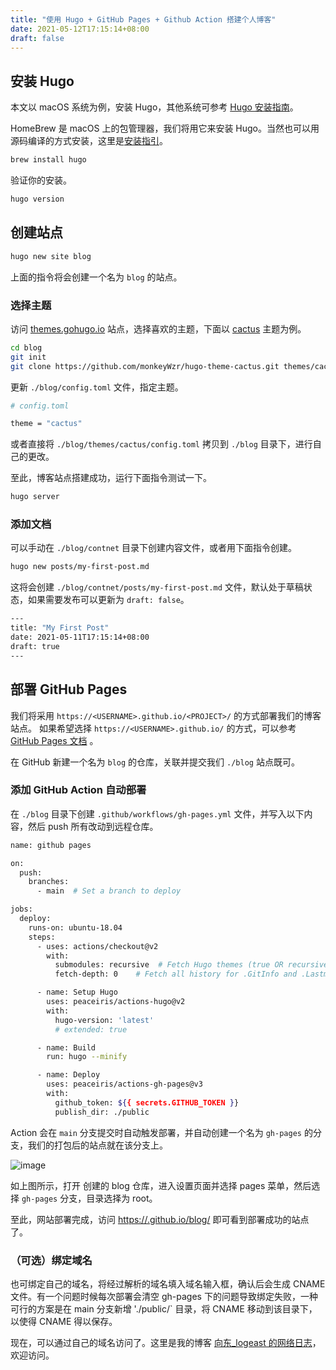 ```yaml
---
title: "使用 Hugo + GitHub Pages + Github Action 搭建个人博客"
date: 2021-05-12T17:15:14+08:00
draft: false
---
```


## 安装 Hugo

本文以 macOS 系统为例，安装 Hugo，其他系统可参考 [Hugo 安装指南](https://gohugo.io/getting-started/installing)。

HomeBrew 是 macOS 上的包管理器，我们将用它来安装 Hugo。当然也可以用源码编译的方式安装，这里是[安装指引](https://gohugo.io/getting-started/installing#build-from-source-on-mac)。

```bash
brew install hugo
```

验证你的安装。

```bash
hugo version
```

## 创建站点

```bash
hugo new site blog
```
上面的指令将会创建一个名为 `blog` 的站点。

### 选择主题
访问 [themes.gohugo.io](https://themes.gohugo.io/) 站点，选择喜欢的主题，下面以 [cactus](https://themes.gohugo.io/hugo-theme-cactus/) 主题为例。

```bash
cd blog
git init
git clone https://github.com/monkeyWzr/hugo-theme-cactus.git themes/cactus
```

更新 `./blog/config.toml` 文件，指定主题。

```bash
# config.toml

theme = "cactus"
```

或者直接将 `./blog/themes/cactus/config.toml` 拷贝到 `./blog` 目录下，进行自己的更改。

至此，博客站点搭建成功，运行下面指令测试一下。

```bash
hugo server
```

### 添加文档
可以手动在 `./blog/contnet` 目录下创建内容文件，或者用下面指令创建。

```bash
hugo new posts/my-first-post.md
```
这将会创建 `./blog/contnet/posts/my-first-post.md` 文件，默认处于草稿状态，如果需要发布可以更新为 `draft: false`。

```bash
---
title: "My First Post"
date: 2021-05-11T17:15:14+08:00
draft: true
---
```

## 部署 GitHub Pages
我们将采用 `https://<USERNAME>.github.io/<PROJECT>/` 的方式部署我们的博客站点。
如果希望选择 `https://<USERNAME>.github.io/` 的方式，可以参考 [GitHub Pages 文档](https://docs.github.com/en/pages/getting-started-with-github-pages/about-github-pages#user--organization-pages) 。

在 GitHub 新建一个名为 `blog` 的仓库，关联并提交我们 `./blog` 站点既可。
### 添加 GitHub Action 自动部署
在 `./blog` 目录下创建 `.github/workflows/gh-pages.yml` 文件，并写入以下内容，然后 push 所有改动到远程仓库。

```bash
name: github pages

on:
  push:
    branches:
      - main  # Set a branch to deploy

jobs:
  deploy:
    runs-on: ubuntu-18.04
    steps:
      - uses: actions/checkout@v2
        with:
          submodules: recursive  # Fetch Hugo themes (true OR recursive)
          fetch-depth: 0    # Fetch all history for .GitInfo and .Lastmod

      - name: Setup Hugo
        uses: peaceiris/actions-hugo@v2
        with:
          hugo-version: 'latest'
          # extended: true

      - name: Build
        run: hugo --minify

      - name: Deploy
        uses: peaceiris/actions-gh-pages@v3
        with:
          github_token: ${{ secrets.GITHUB_TOKEN }}
          publish_dir: ./public
```

Action 会在 `main` 分支提交时自动触发部署，并自动创建一个名为 `gh-pages` 的分支，我们的打包后的站点就在该分支上。

![image](https://user-images.githubusercontent.com/26041539/117929672-a8195780-b32f-11eb-900f-e3da6b8119c3.png)

如上图所示，打开 创建的 blog 仓库，进入设置页面并选择 pages 菜单，然后选择 `gh-pages` 分支，目录选择为 root。

至此，网站部署完成，访问 [https://<USERNAME>.github.io/blog/](https://logeast.github.io/blog/) 即可看到部署成功的站点了。

### （可选）绑定域名

也可绑定自己的域名，将经过解析的域名填入域名输入框，确认后会生成 CNAME 文件。有一个问题时候每次部署会清空 gh-pages 下的问题导致绑定失败，一种可行的方案是在 main 分支新增 './public/` 目录，将 CNAME 移动到该目录下，以使得 CNAME 得以保存。

现在，可以通过自己的域名访问了。这里是我的博客 [向东_logeast 的网络日志](https://blog.logeast.cn/)，欢迎访问。
